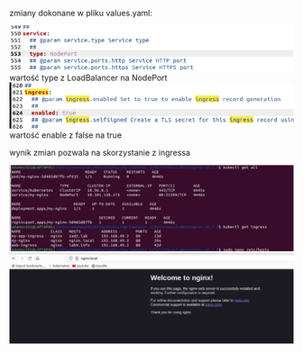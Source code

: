 zmiany dokonane w pliku values.yaml:

![alt text](https://github.com/AdamPiechowiak/fullstack-zad13/blob/main/img/2.png)
wartość type z LoadBalancer na NodePort
![alt text](https://github.com/AdamPiechowiak/fullstack-zad13/blob/main/img/1.png)
wartość enable z false na true

wynik zmian pozwala na skorzystanie z ingressa

![alt text](https://github.com/AdamPiechowiak/fullstack-zad13/blob/main/img/3.png)
![alt text](https://github.com/AdamPiechowiak/fullstack-zad13/blob/main/img/4.png)
